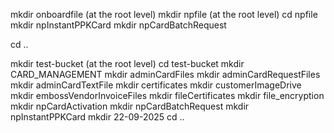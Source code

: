 mkdir onboardfile (at the root level)
mkdir npfile (at the root level)
cd npfile
mkdir npInstantPPKCard
mkdir npCardBatchRequest
 
cd ..
 
mkdir test-bucket (at the root level)
cd test-bucket
mkdir CARD_MANAGEMENT
mkdir adminCardFiles
mkdir adminCardRequestFiles
mkdir adminCardTextFile
mkdir certificates
mkdir customerImageDrive
mkdir embossVendorInvoiceFiles
mkdir fileCertificates
mkdir file_encryption
mkdir npCardActivation
mkdir npCardBatchRequest
mkdir npInstantPPKCard
mkdir 22-09-2025
cd ..